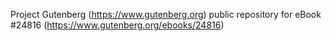 Project Gutenberg (https://www.gutenberg.org) public repository for eBook #24816 (https://www.gutenberg.org/ebooks/24816)
